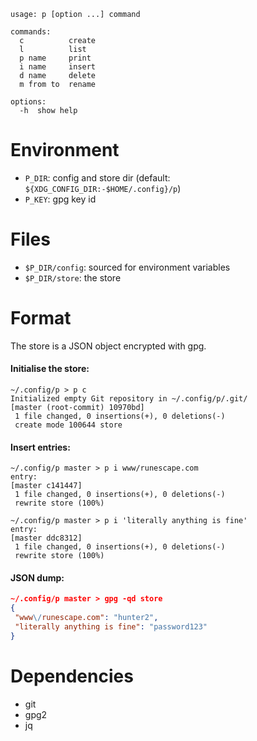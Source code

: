 ```
usage: p [option ...] command

commands:
  c          create
  l          list
  p name     print
  i name     insert
  d name     delete
  m from to  rename

options:
  -h  show help
```

# Environment
* `P_DIR`: config and store dir (default: `${XDG_CONFIG_DIR:-$HOME/.config}/p`)
* `P_KEY`: gpg key id

# Files
* `$P_DIR/config`: sourced for environment variables
* `$P_DIR/store`: the store

# Format
The store is a JSON object encrypted with gpg.

#### Initialise the store:
```
~/.config/p > p c
Initialized empty Git repository in ~/.config/p/.git/
[master (root-commit) 10970bd]
 1 file changed, 0 insertions(+), 0 deletions(-)
 create mode 100644 store
 ```

#### Insert entries:
```
~/.config/p master > p i www/runescape.com
entry:
[master c141447]
 1 file changed, 0 insertions(+), 0 deletions(-)
 rewrite store (100%)

~/.config/p master > p i 'literally anything is fine'
entry:
[master ddc8312]
 1 file changed, 0 insertions(+), 0 deletions(-)
 rewrite store (100%)
```

#### JSON dump:
```json
~/.config/p master > gpg -qd store
{
 "www\/runescape.com": "hunter2",
 "literally anything is fine": "password123"
}
```

# Dependencies
* git
* gpg2
* jq
